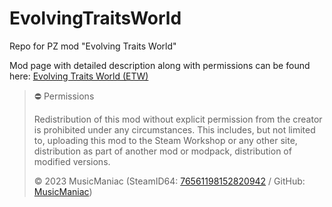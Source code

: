 # EvolvingTraitsWorld
Repo for PZ mod "Evolving Traits World"

Mod page with detailed description along with permissions can be found here: [Evolving Traits World (ETW)](https://steamcommunity.com/sharedfiles/filedetails/?id=2914075159)

>⛔ Permissions
>
>Redistribution of this mod without explicit permission from the creator is prohibited under any circumstances. This includes, but not limited to, uploading this mod to the Steam Workshop or any other site, distribution as part of another mod or modpack, distribution of modified versions.
>
>© 2023 MusicManiac (SteamID64: [76561198152820942](https://steamcommunity.com/profiles/76561198152820942) / GitHub: [MusicManiac](https://github.com/MusicManiac))

